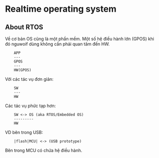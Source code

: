 # Realtime operating system
## About RTOS

Về cơ bản OS cũng là một phần mềm. Một số hệ điều hành lớn (GPOS) khi đó nguwoif dùng không cần phải quan tâm đến HW. 
```text
    APP
    ---
    GPOS
    ---
    HW(GPOS)
```
Với các tác vụ đơn giản:
```
    SW
    ---
    HW
```
Các tác vụ phức tạp hơn:
```
    SW <-> OS (aka RTOS/Embedded OS)
    ---------
    HW
```
VD bên trong USB:
```
    |flash|MCU| <-> (USB prototype)
```
Bên trong MCU có chứa hệ điều hành.
